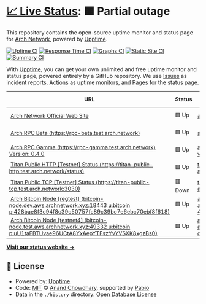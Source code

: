 # [📈 Live Status](https://Arch-Network.github.io/upptime): <!--live status--> **🟧 Partial outage**

This repository contains the open-source uptime monitor and status page for [Arch Network](https://arch.network), powered by [Upptime](https://github.com/upptime/upptime).

[![Uptime CI](https://github.com/Arch-Network/upptime/workflows/Uptime%20CI/badge.svg)](https://github.com/Arch-Network/upptime/actions?query=workflow%3A%22Uptime+CI%22)
[![Response Time CI](https://github.com/Arch-Network/upptime/workflows/Response%20Time%20CI/badge.svg)](https://github.com/Arch-Network/upptime/actions?query=workflow%3A%22Response+Time+CI%22)
[![Graphs CI](https://github.com/Arch-Network/upptime/workflows/Graphs%20CI/badge.svg)](https://github.com/Arch-Network/upptime/actions?query=workflow%3A%22Graphs+CI%22)
[![Static Site CI](https://github.com/Arch-Network/upptime/workflows/Static%20Site%20CI/badge.svg)](https://github.com/Arch-Network/upptime/actions?query=workflow%3A%22Static+Site+CI%22)
[![Summary CI](https://github.com/Arch-Network/upptime/workflows/Summary%20CI/badge.svg)](https://github.com/Arch-Network/upptime/actions?query=workflow%3A%22Summary+CI%22)

With [Upptime](https://upptime.js.org), you can get your own unlimited and free uptime monitor and status page, powered entirely by a GitHub repository. We use [Issues](https://github.com/Arch-Network/upptime/issues) as incident reports, [Actions](https://github.com/Arch-Network/upptime/actions) as uptime monitors, and [Pages](https://Arch-Network.github.io/upptime) for the status page.

<!--start: status pages-->
<!-- This summary is generated by Upptime (https://github.com/upptime/upptime) -->
<!-- Do not edit this manually, your changes will be overwritten -->
<!-- prettier-ignore -->
| URL | Status | History | Response Time | Uptime |
| --- | ------ | ------- | ------------- | ------ |
| <img alt="" src="https://icons.duckduckgo.com/ip3/arch.network.ico" height="13"> [Arch Network Official Web Site](https://arch.network) | 🟩 Up | [arch-network-official-web-site.yml](https://github.com/Arch-Network/upptime/commits/HEAD/history/arch-network-official-web-site.yml) | <details><summary><img alt="Response time graph" src="./graphs/arch-network-official-web-site/response-time-week.png" height="20"> 582ms</summary><br><a href="https://Arch-Network.github.io/upptime/history/arch-network-official-web-site"><img alt="Response time 582" src="https://img.shields.io/endpoint?url=https%3A%2F%2Fraw.githubusercontent.com%2FArch-Network%2Fupptime%2FHEAD%2Fapi%2Farch-network-official-web-site%2Fresponse-time.json"></a><br><a href="https://Arch-Network.github.io/upptime/history/arch-network-official-web-site"><img alt="24-hour response time 403" src="https://img.shields.io/endpoint?url=https%3A%2F%2Fraw.githubusercontent.com%2FArch-Network%2Fupptime%2FHEAD%2Fapi%2Farch-network-official-web-site%2Fresponse-time-day.json"></a><br><a href="https://Arch-Network.github.io/upptime/history/arch-network-official-web-site"><img alt="7-day response time 582" src="https://img.shields.io/endpoint?url=https%3A%2F%2Fraw.githubusercontent.com%2FArch-Network%2Fupptime%2FHEAD%2Fapi%2Farch-network-official-web-site%2Fresponse-time-week.json"></a><br><a href="https://Arch-Network.github.io/upptime/history/arch-network-official-web-site"><img alt="30-day response time 582" src="https://img.shields.io/endpoint?url=https%3A%2F%2Fraw.githubusercontent.com%2FArch-Network%2Fupptime%2FHEAD%2Fapi%2Farch-network-official-web-site%2Fresponse-time-month.json"></a><br><a href="https://Arch-Network.github.io/upptime/history/arch-network-official-web-site"><img alt="1-year response time 582" src="https://img.shields.io/endpoint?url=https%3A%2F%2Fraw.githubusercontent.com%2FArch-Network%2Fupptime%2FHEAD%2Fapi%2Farch-network-official-web-site%2Fresponse-time-year.json"></a></details> | <details><summary><a href="https://Arch-Network.github.io/upptime/history/arch-network-official-web-site">100.00%</a></summary><a href="https://Arch-Network.github.io/upptime/history/arch-network-official-web-site"><img alt="All-time uptime 100.00%" src="https://img.shields.io/endpoint?url=https%3A%2F%2Fraw.githubusercontent.com%2FArch-Network%2Fupptime%2FHEAD%2Fapi%2Farch-network-official-web-site%2Fuptime.json"></a><br><a href="https://Arch-Network.github.io/upptime/history/arch-network-official-web-site"><img alt="24-hour uptime 100.00%" src="https://img.shields.io/endpoint?url=https%3A%2F%2Fraw.githubusercontent.com%2FArch-Network%2Fupptime%2FHEAD%2Fapi%2Farch-network-official-web-site%2Fuptime-day.json"></a><br><a href="https://Arch-Network.github.io/upptime/history/arch-network-official-web-site"><img alt="7-day uptime 100.00%" src="https://img.shields.io/endpoint?url=https%3A%2F%2Fraw.githubusercontent.com%2FArch-Network%2Fupptime%2FHEAD%2Fapi%2Farch-network-official-web-site%2Fuptime-week.json"></a><br><a href="https://Arch-Network.github.io/upptime/history/arch-network-official-web-site"><img alt="30-day uptime 100.00%" src="https://img.shields.io/endpoint?url=https%3A%2F%2Fraw.githubusercontent.com%2FArch-Network%2Fupptime%2FHEAD%2Fapi%2Farch-network-official-web-site%2Fuptime-month.json"></a><br><a href="https://Arch-Network.github.io/upptime/history/arch-network-official-web-site"><img alt="1-year uptime 100.00%" src="https://img.shields.io/endpoint?url=https%3A%2F%2Fraw.githubusercontent.com%2FArch-Network%2Fupptime%2FHEAD%2Fapi%2Farch-network-official-web-site%2Fuptime-year.json"></a></details>
| <img alt="" src="https://icons.duckduckgo.com/ip3/rpc-beta.test.arch.network.ico" height="13"> [Arch RPC Beta (https://rpc-beta.test.arch.network)](https://rpc-beta.test.arch.network) | 🟩 Up | [arch-rpc-beta-https-rpc-beta-test-arch-network.yml](https://github.com/Arch-Network/upptime/commits/HEAD/history/arch-rpc-beta-https-rpc-beta-test-arch-network.yml) | <details><summary><img alt="Response time graph" src="./graphs/arch-rpc-beta-https-rpc-beta-test-arch-network/response-time-week.png" height="20"> 254ms</summary><br><a href="https://Arch-Network.github.io/upptime/history/arch-rpc-beta-https-rpc-beta-test-arch-network"><img alt="Response time 254" src="https://img.shields.io/endpoint?url=https%3A%2F%2Fraw.githubusercontent.com%2FArch-Network%2Fupptime%2FHEAD%2Fapi%2Farch-rpc-beta-https-rpc-beta-test-arch-network%2Fresponse-time.json"></a><br><a href="https://Arch-Network.github.io/upptime/history/arch-rpc-beta-https-rpc-beta-test-arch-network"><img alt="24-hour response time 233" src="https://img.shields.io/endpoint?url=https%3A%2F%2Fraw.githubusercontent.com%2FArch-Network%2Fupptime%2FHEAD%2Fapi%2Farch-rpc-beta-https-rpc-beta-test-arch-network%2Fresponse-time-day.json"></a><br><a href="https://Arch-Network.github.io/upptime/history/arch-rpc-beta-https-rpc-beta-test-arch-network"><img alt="7-day response time 254" src="https://img.shields.io/endpoint?url=https%3A%2F%2Fraw.githubusercontent.com%2FArch-Network%2Fupptime%2FHEAD%2Fapi%2Farch-rpc-beta-https-rpc-beta-test-arch-network%2Fresponse-time-week.json"></a><br><a href="https://Arch-Network.github.io/upptime/history/arch-rpc-beta-https-rpc-beta-test-arch-network"><img alt="30-day response time 254" src="https://img.shields.io/endpoint?url=https%3A%2F%2Fraw.githubusercontent.com%2FArch-Network%2Fupptime%2FHEAD%2Fapi%2Farch-rpc-beta-https-rpc-beta-test-arch-network%2Fresponse-time-month.json"></a><br><a href="https://Arch-Network.github.io/upptime/history/arch-rpc-beta-https-rpc-beta-test-arch-network"><img alt="1-year response time 254" src="https://img.shields.io/endpoint?url=https%3A%2F%2Fraw.githubusercontent.com%2FArch-Network%2Fupptime%2FHEAD%2Fapi%2Farch-rpc-beta-https-rpc-beta-test-arch-network%2Fresponse-time-year.json"></a></details> | <details><summary><a href="https://Arch-Network.github.io/upptime/history/arch-rpc-beta-https-rpc-beta-test-arch-network">84.63%</a></summary><a href="https://Arch-Network.github.io/upptime/history/arch-rpc-beta-https-rpc-beta-test-arch-network"><img alt="All-time uptime 84.63%" src="https://img.shields.io/endpoint?url=https%3A%2F%2Fraw.githubusercontent.com%2FArch-Network%2Fupptime%2FHEAD%2Fapi%2Farch-rpc-beta-https-rpc-beta-test-arch-network%2Fuptime.json"></a><br><a href="https://Arch-Network.github.io/upptime/history/arch-rpc-beta-https-rpc-beta-test-arch-network"><img alt="24-hour uptime 23.16%" src="https://img.shields.io/endpoint?url=https%3A%2F%2Fraw.githubusercontent.com%2FArch-Network%2Fupptime%2FHEAD%2Fapi%2Farch-rpc-beta-https-rpc-beta-test-arch-network%2Fuptime-day.json"></a><br><a href="https://Arch-Network.github.io/upptime/history/arch-rpc-beta-https-rpc-beta-test-arch-network"><img alt="7-day uptime 84.63%" src="https://img.shields.io/endpoint?url=https%3A%2F%2Fraw.githubusercontent.com%2FArch-Network%2Fupptime%2FHEAD%2Fapi%2Farch-rpc-beta-https-rpc-beta-test-arch-network%2Fuptime-week.json"></a><br><a href="https://Arch-Network.github.io/upptime/history/arch-rpc-beta-https-rpc-beta-test-arch-network"><img alt="30-day uptime 84.63%" src="https://img.shields.io/endpoint?url=https%3A%2F%2Fraw.githubusercontent.com%2FArch-Network%2Fupptime%2FHEAD%2Fapi%2Farch-rpc-beta-https-rpc-beta-test-arch-network%2Fuptime-month.json"></a><br><a href="https://Arch-Network.github.io/upptime/history/arch-rpc-beta-https-rpc-beta-test-arch-network"><img alt="1-year uptime 84.63%" src="https://img.shields.io/endpoint?url=https%3A%2F%2Fraw.githubusercontent.com%2FArch-Network%2Fupptime%2FHEAD%2Fapi%2Farch-rpc-beta-https-rpc-beta-test-arch-network%2Fuptime-year.json"></a></details>
| <img alt="" src="https://icons.duckduckgo.com/ip3/rpc-gamma.test.arch.network.ico" height="13"> [Arch RPC Gamma (https://rpc-gamma.test.arch.network) Version: 0.4.0](https://rpc-gamma.test.arch.network) | 🟩 Up | [arch-rpc-gamma-https-rpc-gamma-test-arch-network-version-0-4-0.yml](https://github.com/Arch-Network/upptime/commits/HEAD/history/arch-rpc-gamma-https-rpc-gamma-test-arch-network-version-0-4-0.yml) | <details><summary><img alt="Response time graph" src="./graphs/arch-rpc-gamma-https-rpc-gamma-test-arch-network-version-0-4-0/response-time-week.png" height="20"> 261ms</summary><br><a href="https://Arch-Network.github.io/upptime/history/arch-rpc-gamma-https-rpc-gamma-test-arch-network-version-0-4-0"><img alt="Response time 261" src="https://img.shields.io/endpoint?url=https%3A%2F%2Fraw.githubusercontent.com%2FArch-Network%2Fupptime%2FHEAD%2Fapi%2Farch-rpc-gamma-https-rpc-gamma-test-arch-network-version-0-4-0%2Fresponse-time.json"></a><br><a href="https://Arch-Network.github.io/upptime/history/arch-rpc-gamma-https-rpc-gamma-test-arch-network-version-0-4-0"><img alt="24-hour response time 236" src="https://img.shields.io/endpoint?url=https%3A%2F%2Fraw.githubusercontent.com%2FArch-Network%2Fupptime%2FHEAD%2Fapi%2Farch-rpc-gamma-https-rpc-gamma-test-arch-network-version-0-4-0%2Fresponse-time-day.json"></a><br><a href="https://Arch-Network.github.io/upptime/history/arch-rpc-gamma-https-rpc-gamma-test-arch-network-version-0-4-0"><img alt="7-day response time 261" src="https://img.shields.io/endpoint?url=https%3A%2F%2Fraw.githubusercontent.com%2FArch-Network%2Fupptime%2FHEAD%2Fapi%2Farch-rpc-gamma-https-rpc-gamma-test-arch-network-version-0-4-0%2Fresponse-time-week.json"></a><br><a href="https://Arch-Network.github.io/upptime/history/arch-rpc-gamma-https-rpc-gamma-test-arch-network-version-0-4-0"><img alt="30-day response time 261" src="https://img.shields.io/endpoint?url=https%3A%2F%2Fraw.githubusercontent.com%2FArch-Network%2Fupptime%2FHEAD%2Fapi%2Farch-rpc-gamma-https-rpc-gamma-test-arch-network-version-0-4-0%2Fresponse-time-month.json"></a><br><a href="https://Arch-Network.github.io/upptime/history/arch-rpc-gamma-https-rpc-gamma-test-arch-network-version-0-4-0"><img alt="1-year response time 261" src="https://img.shields.io/endpoint?url=https%3A%2F%2Fraw.githubusercontent.com%2FArch-Network%2Fupptime%2FHEAD%2Fapi%2Farch-rpc-gamma-https-rpc-gamma-test-arch-network-version-0-4-0%2Fresponse-time-year.json"></a></details> | <details><summary><a href="https://Arch-Network.github.io/upptime/history/arch-rpc-gamma-https-rpc-gamma-test-arch-network-version-0-4-0">100.00%</a></summary><a href="https://Arch-Network.github.io/upptime/history/arch-rpc-gamma-https-rpc-gamma-test-arch-network-version-0-4-0"><img alt="All-time uptime 100.00%" src="https://img.shields.io/endpoint?url=https%3A%2F%2Fraw.githubusercontent.com%2FArch-Network%2Fupptime%2FHEAD%2Fapi%2Farch-rpc-gamma-https-rpc-gamma-test-arch-network-version-0-4-0%2Fuptime.json"></a><br><a href="https://Arch-Network.github.io/upptime/history/arch-rpc-gamma-https-rpc-gamma-test-arch-network-version-0-4-0"><img alt="24-hour uptime 100.00%" src="https://img.shields.io/endpoint?url=https%3A%2F%2Fraw.githubusercontent.com%2FArch-Network%2Fupptime%2FHEAD%2Fapi%2Farch-rpc-gamma-https-rpc-gamma-test-arch-network-version-0-4-0%2Fuptime-day.json"></a><br><a href="https://Arch-Network.github.io/upptime/history/arch-rpc-gamma-https-rpc-gamma-test-arch-network-version-0-4-0"><img alt="7-day uptime 100.00%" src="https://img.shields.io/endpoint?url=https%3A%2F%2Fraw.githubusercontent.com%2FArch-Network%2Fupptime%2FHEAD%2Fapi%2Farch-rpc-gamma-https-rpc-gamma-test-arch-network-version-0-4-0%2Fuptime-week.json"></a><br><a href="https://Arch-Network.github.io/upptime/history/arch-rpc-gamma-https-rpc-gamma-test-arch-network-version-0-4-0"><img alt="30-day uptime 100.00%" src="https://img.shields.io/endpoint?url=https%3A%2F%2Fraw.githubusercontent.com%2FArch-Network%2Fupptime%2FHEAD%2Fapi%2Farch-rpc-gamma-https-rpc-gamma-test-arch-network-version-0-4-0%2Fuptime-month.json"></a><br><a href="https://Arch-Network.github.io/upptime/history/arch-rpc-gamma-https-rpc-gamma-test-arch-network-version-0-4-0"><img alt="1-year uptime 100.00%" src="https://img.shields.io/endpoint?url=https%3A%2F%2Fraw.githubusercontent.com%2FArch-Network%2Fupptime%2FHEAD%2Fapi%2Farch-rpc-gamma-https-rpc-gamma-test-arch-network-version-0-4-0%2Fuptime-year.json"></a></details>
| <img alt="" src="https://icons.duckduckgo.com/ip3/titan-public-http.test.arch.network.ico" height="13"> [Titan Public HTTP [Testnet] Status (https://titan-public-http.test.arch.network/status)](https://titan-public-http.test.arch.network/status) | 🟩 Up | [titan-public-http-testnet-status-https-titan-public-http-test-arch-network-status.yml](https://github.com/Arch-Network/upptime/commits/HEAD/history/titan-public-http-testnet-status-https-titan-public-http-test-arch-network-status.yml) | <details><summary><img alt="Response time graph" src="./graphs/titan-public-http-testnet-status-https-titan-public-http-test-arch-network-status/response-time-week.png" height="20"> 241ms</summary><br><a href="https://Arch-Network.github.io/upptime/history/titan-public-http-testnet-status-https-titan-public-http-test-arch-network-status"><img alt="Response time 241" src="https://img.shields.io/endpoint?url=https%3A%2F%2Fraw.githubusercontent.com%2FArch-Network%2Fupptime%2FHEAD%2Fapi%2Ftitan-public-http-testnet-status-https-titan-public-http-test-arch-network-status%2Fresponse-time.json"></a><br><a href="https://Arch-Network.github.io/upptime/history/titan-public-http-testnet-status-https-titan-public-http-test-arch-network-status"><img alt="24-hour response time 184" src="https://img.shields.io/endpoint?url=https%3A%2F%2Fraw.githubusercontent.com%2FArch-Network%2Fupptime%2FHEAD%2Fapi%2Ftitan-public-http-testnet-status-https-titan-public-http-test-arch-network-status%2Fresponse-time-day.json"></a><br><a href="https://Arch-Network.github.io/upptime/history/titan-public-http-testnet-status-https-titan-public-http-test-arch-network-status"><img alt="7-day response time 241" src="https://img.shields.io/endpoint?url=https%3A%2F%2Fraw.githubusercontent.com%2FArch-Network%2Fupptime%2FHEAD%2Fapi%2Ftitan-public-http-testnet-status-https-titan-public-http-test-arch-network-status%2Fresponse-time-week.json"></a><br><a href="https://Arch-Network.github.io/upptime/history/titan-public-http-testnet-status-https-titan-public-http-test-arch-network-status"><img alt="30-day response time 241" src="https://img.shields.io/endpoint?url=https%3A%2F%2Fraw.githubusercontent.com%2FArch-Network%2Fupptime%2FHEAD%2Fapi%2Ftitan-public-http-testnet-status-https-titan-public-http-test-arch-network-status%2Fresponse-time-month.json"></a><br><a href="https://Arch-Network.github.io/upptime/history/titan-public-http-testnet-status-https-titan-public-http-test-arch-network-status"><img alt="1-year response time 241" src="https://img.shields.io/endpoint?url=https%3A%2F%2Fraw.githubusercontent.com%2FArch-Network%2Fupptime%2FHEAD%2Fapi%2Ftitan-public-http-testnet-status-https-titan-public-http-test-arch-network-status%2Fresponse-time-year.json"></a></details> | <details><summary><a href="https://Arch-Network.github.io/upptime/history/titan-public-http-testnet-status-https-titan-public-http-test-arch-network-status">100.00%</a></summary><a href="https://Arch-Network.github.io/upptime/history/titan-public-http-testnet-status-https-titan-public-http-test-arch-network-status"><img alt="All-time uptime 100.00%" src="https://img.shields.io/endpoint?url=https%3A%2F%2Fraw.githubusercontent.com%2FArch-Network%2Fupptime%2FHEAD%2Fapi%2Ftitan-public-http-testnet-status-https-titan-public-http-test-arch-network-status%2Fuptime.json"></a><br><a href="https://Arch-Network.github.io/upptime/history/titan-public-http-testnet-status-https-titan-public-http-test-arch-network-status"><img alt="24-hour uptime 100.00%" src="https://img.shields.io/endpoint?url=https%3A%2F%2Fraw.githubusercontent.com%2FArch-Network%2Fupptime%2FHEAD%2Fapi%2Ftitan-public-http-testnet-status-https-titan-public-http-test-arch-network-status%2Fuptime-day.json"></a><br><a href="https://Arch-Network.github.io/upptime/history/titan-public-http-testnet-status-https-titan-public-http-test-arch-network-status"><img alt="7-day uptime 100.00%" src="https://img.shields.io/endpoint?url=https%3A%2F%2Fraw.githubusercontent.com%2FArch-Network%2Fupptime%2FHEAD%2Fapi%2Ftitan-public-http-testnet-status-https-titan-public-http-test-arch-network-status%2Fuptime-week.json"></a><br><a href="https://Arch-Network.github.io/upptime/history/titan-public-http-testnet-status-https-titan-public-http-test-arch-network-status"><img alt="30-day uptime 100.00%" src="https://img.shields.io/endpoint?url=https%3A%2F%2Fraw.githubusercontent.com%2FArch-Network%2Fupptime%2FHEAD%2Fapi%2Ftitan-public-http-testnet-status-https-titan-public-http-test-arch-network-status%2Fuptime-month.json"></a><br><a href="https://Arch-Network.github.io/upptime/history/titan-public-http-testnet-status-https-titan-public-http-test-arch-network-status"><img alt="1-year uptime 100.00%" src="https://img.shields.io/endpoint?url=https%3A%2F%2Fraw.githubusercontent.com%2FArch-Network%2Fupptime%2FHEAD%2Fapi%2Ftitan-public-http-testnet-status-https-titan-public-http-test-arch-network-status%2Fuptime-year.json"></a></details>
| <img alt="" src="https://icons.duckduckgo.com/ip3/null.ico" height="13"> [Titan Public TCP [Testnet] Status (https://titan-public-tcp.test.arch.network:3030)](titan-public-tcp.test.arch.network) | 🟥 Down | [titan-public-tcp-testnet-status-https-titan-public-tcp-test-arch-network-3030.yml](https://github.com/Arch-Network/upptime/commits/HEAD/history/titan-public-tcp-testnet-status-https-titan-public-tcp-test-arch-network-3030.yml) | <details><summary><img alt="Response time graph" src="./graphs/titan-public-tcp-testnet-status-https-titan-public-tcp-test-arch-network-3030/response-time-week.png" height="20"> 0ms</summary><br><a href="https://Arch-Network.github.io/upptime/history/titan-public-tcp-testnet-status-https-titan-public-tcp-test-arch-network-3030"><img alt="Response time 0" src="https://img.shields.io/endpoint?url=https%3A%2F%2Fraw.githubusercontent.com%2FArch-Network%2Fupptime%2FHEAD%2Fapi%2Ftitan-public-tcp-testnet-status-https-titan-public-tcp-test-arch-network-3030%2Fresponse-time.json"></a><br><a href="https://Arch-Network.github.io/upptime/history/titan-public-tcp-testnet-status-https-titan-public-tcp-test-arch-network-3030"><img alt="24-hour response time 0" src="https://img.shields.io/endpoint?url=https%3A%2F%2Fraw.githubusercontent.com%2FArch-Network%2Fupptime%2FHEAD%2Fapi%2Ftitan-public-tcp-testnet-status-https-titan-public-tcp-test-arch-network-3030%2Fresponse-time-day.json"></a><br><a href="https://Arch-Network.github.io/upptime/history/titan-public-tcp-testnet-status-https-titan-public-tcp-test-arch-network-3030"><img alt="7-day response time 0" src="https://img.shields.io/endpoint?url=https%3A%2F%2Fraw.githubusercontent.com%2FArch-Network%2Fupptime%2FHEAD%2Fapi%2Ftitan-public-tcp-testnet-status-https-titan-public-tcp-test-arch-network-3030%2Fresponse-time-week.json"></a><br><a href="https://Arch-Network.github.io/upptime/history/titan-public-tcp-testnet-status-https-titan-public-tcp-test-arch-network-3030"><img alt="30-day response time 0" src="https://img.shields.io/endpoint?url=https%3A%2F%2Fraw.githubusercontent.com%2FArch-Network%2Fupptime%2FHEAD%2Fapi%2Ftitan-public-tcp-testnet-status-https-titan-public-tcp-test-arch-network-3030%2Fresponse-time-month.json"></a><br><a href="https://Arch-Network.github.io/upptime/history/titan-public-tcp-testnet-status-https-titan-public-tcp-test-arch-network-3030"><img alt="1-year response time 0" src="https://img.shields.io/endpoint?url=https%3A%2F%2Fraw.githubusercontent.com%2FArch-Network%2Fupptime%2FHEAD%2Fapi%2Ftitan-public-tcp-testnet-status-https-titan-public-tcp-test-arch-network-3030%2Fresponse-time-year.json"></a></details> | <details><summary><a href="https://Arch-Network.github.io/upptime/history/titan-public-tcp-testnet-status-https-titan-public-tcp-test-arch-network-3030">100.00%</a></summary><a href="https://Arch-Network.github.io/upptime/history/titan-public-tcp-testnet-status-https-titan-public-tcp-test-arch-network-3030"><img alt="All-time uptime 100.00%" src="https://img.shields.io/endpoint?url=https%3A%2F%2Fraw.githubusercontent.com%2FArch-Network%2Fupptime%2FHEAD%2Fapi%2Ftitan-public-tcp-testnet-status-https-titan-public-tcp-test-arch-network-3030%2Fuptime.json"></a><br><a href="https://Arch-Network.github.io/upptime/history/titan-public-tcp-testnet-status-https-titan-public-tcp-test-arch-network-3030"><img alt="24-hour uptime 100.00%" src="https://img.shields.io/endpoint?url=https%3A%2F%2Fraw.githubusercontent.com%2FArch-Network%2Fupptime%2FHEAD%2Fapi%2Ftitan-public-tcp-testnet-status-https-titan-public-tcp-test-arch-network-3030%2Fuptime-day.json"></a><br><a href="https://Arch-Network.github.io/upptime/history/titan-public-tcp-testnet-status-https-titan-public-tcp-test-arch-network-3030"><img alt="7-day uptime 100.00%" src="https://img.shields.io/endpoint?url=https%3A%2F%2Fraw.githubusercontent.com%2FArch-Network%2Fupptime%2FHEAD%2Fapi%2Ftitan-public-tcp-testnet-status-https-titan-public-tcp-test-arch-network-3030%2Fuptime-week.json"></a><br><a href="https://Arch-Network.github.io/upptime/history/titan-public-tcp-testnet-status-https-titan-public-tcp-test-arch-network-3030"><img alt="30-day uptime 100.00%" src="https://img.shields.io/endpoint?url=https%3A%2F%2Fraw.githubusercontent.com%2FArch-Network%2Fupptime%2FHEAD%2Fapi%2Ftitan-public-tcp-testnet-status-https-titan-public-tcp-test-arch-network-3030%2Fuptime-month.json"></a><br><a href="https://Arch-Network.github.io/upptime/history/titan-public-tcp-testnet-status-https-titan-public-tcp-test-arch-network-3030"><img alt="1-year uptime 100.00%" src="https://img.shields.io/endpoint?url=https%3A%2F%2Fraw.githubusercontent.com%2FArch-Network%2Fupptime%2FHEAD%2Fapi%2Ftitan-public-tcp-testnet-status-https-titan-public-tcp-test-arch-network-3030%2Fuptime-year.json"></a></details>
| <img alt="" src="https://icons.duckduckgo.com/ip3/null.ico" height="13"> [Arch Bitcoin Node [regtest] (bitcoin-node.dev.aws.archnetwork.xyz:18443 u:bitcoin p:428bae8f3c94f8c39c50757fc89c39bc7e6ebc70ebf8f618)](bitcoin-node.dev.aws.archnetwork.xyz) | 🟩 Up | [arch-bitcoin-node-regtest-bitcoin-node-dev-aws-archnetwork-xyz-18443-u-bitcoin-p-428bae8f3c94f8c39c50757fc89c39bc7e6ebc70ebf8f618.yml](https://github.com/Arch-Network/upptime/commits/HEAD/history/arch-bitcoin-node-regtest-bitcoin-node-dev-aws-archnetwork-xyz-18443-u-bitcoin-p-428bae8f3c94f8c39c50757fc89c39bc7e6ebc70ebf8f618.yml) | <details><summary><img alt="Response time graph" src="./graphs/arch-bitcoin-node-regtest-bitcoin-node-dev-aws-archnetwork-xyz-18443-u-bitcoin-p-428bae8f3c94f8c39c50757fc89c39bc7e6ebc70ebf8f618/response-time-week.png" height="20"> 37ms</summary><br><a href="https://Arch-Network.github.io/upptime/history/arch-bitcoin-node-regtest-bitcoin-node-dev-aws-archnetwork-xyz-18443-u-bitcoin-p-428bae8f3c94f8c39c50757fc89c39bc7e6ebc70ebf8f618"><img alt="Response time 37" src="https://img.shields.io/endpoint?url=https%3A%2F%2Fraw.githubusercontent.com%2FArch-Network%2Fupptime%2FHEAD%2Fapi%2Farch-bitcoin-node-regtest-bitcoin-node-dev-aws-archnetwork-xyz-18443-u-bitcoin-p-428bae8f3c94f8c39c50757fc89c39bc7e6ebc70ebf8f618%2Fresponse-time.json"></a><br><a href="https://Arch-Network.github.io/upptime/history/arch-bitcoin-node-regtest-bitcoin-node-dev-aws-archnetwork-xyz-18443-u-bitcoin-p-428bae8f3c94f8c39c50757fc89c39bc7e6ebc70ebf8f618"><img alt="24-hour response time 20" src="https://img.shields.io/endpoint?url=https%3A%2F%2Fraw.githubusercontent.com%2FArch-Network%2Fupptime%2FHEAD%2Fapi%2Farch-bitcoin-node-regtest-bitcoin-node-dev-aws-archnetwork-xyz-18443-u-bitcoin-p-428bae8f3c94f8c39c50757fc89c39bc7e6ebc70ebf8f618%2Fresponse-time-day.json"></a><br><a href="https://Arch-Network.github.io/upptime/history/arch-bitcoin-node-regtest-bitcoin-node-dev-aws-archnetwork-xyz-18443-u-bitcoin-p-428bae8f3c94f8c39c50757fc89c39bc7e6ebc70ebf8f618"><img alt="7-day response time 37" src="https://img.shields.io/endpoint?url=https%3A%2F%2Fraw.githubusercontent.com%2FArch-Network%2Fupptime%2FHEAD%2Fapi%2Farch-bitcoin-node-regtest-bitcoin-node-dev-aws-archnetwork-xyz-18443-u-bitcoin-p-428bae8f3c94f8c39c50757fc89c39bc7e6ebc70ebf8f618%2Fresponse-time-week.json"></a><br><a href="https://Arch-Network.github.io/upptime/history/arch-bitcoin-node-regtest-bitcoin-node-dev-aws-archnetwork-xyz-18443-u-bitcoin-p-428bae8f3c94f8c39c50757fc89c39bc7e6ebc70ebf8f618"><img alt="30-day response time 37" src="https://img.shields.io/endpoint?url=https%3A%2F%2Fraw.githubusercontent.com%2FArch-Network%2Fupptime%2FHEAD%2Fapi%2Farch-bitcoin-node-regtest-bitcoin-node-dev-aws-archnetwork-xyz-18443-u-bitcoin-p-428bae8f3c94f8c39c50757fc89c39bc7e6ebc70ebf8f618%2Fresponse-time-month.json"></a><br><a href="https://Arch-Network.github.io/upptime/history/arch-bitcoin-node-regtest-bitcoin-node-dev-aws-archnetwork-xyz-18443-u-bitcoin-p-428bae8f3c94f8c39c50757fc89c39bc7e6ebc70ebf8f618"><img alt="1-year response time 37" src="https://img.shields.io/endpoint?url=https%3A%2F%2Fraw.githubusercontent.com%2FArch-Network%2Fupptime%2FHEAD%2Fapi%2Farch-bitcoin-node-regtest-bitcoin-node-dev-aws-archnetwork-xyz-18443-u-bitcoin-p-428bae8f3c94f8c39c50757fc89c39bc7e6ebc70ebf8f618%2Fresponse-time-year.json"></a></details> | <details><summary><a href="https://Arch-Network.github.io/upptime/history/arch-bitcoin-node-regtest-bitcoin-node-dev-aws-archnetwork-xyz-18443-u-bitcoin-p-428bae8f3c94f8c39c50757fc89c39bc7e6ebc70ebf8f618">100.00%</a></summary><a href="https://Arch-Network.github.io/upptime/history/arch-bitcoin-node-regtest-bitcoin-node-dev-aws-archnetwork-xyz-18443-u-bitcoin-p-428bae8f3c94f8c39c50757fc89c39bc7e6ebc70ebf8f618"><img alt="All-time uptime 100.00%" src="https://img.shields.io/endpoint?url=https%3A%2F%2Fraw.githubusercontent.com%2FArch-Network%2Fupptime%2FHEAD%2Fapi%2Farch-bitcoin-node-regtest-bitcoin-node-dev-aws-archnetwork-xyz-18443-u-bitcoin-p-428bae8f3c94f8c39c50757fc89c39bc7e6ebc70ebf8f618%2Fuptime.json"></a><br><a href="https://Arch-Network.github.io/upptime/history/arch-bitcoin-node-regtest-bitcoin-node-dev-aws-archnetwork-xyz-18443-u-bitcoin-p-428bae8f3c94f8c39c50757fc89c39bc7e6ebc70ebf8f618"><img alt="24-hour uptime 100.00%" src="https://img.shields.io/endpoint?url=https%3A%2F%2Fraw.githubusercontent.com%2FArch-Network%2Fupptime%2FHEAD%2Fapi%2Farch-bitcoin-node-regtest-bitcoin-node-dev-aws-archnetwork-xyz-18443-u-bitcoin-p-428bae8f3c94f8c39c50757fc89c39bc7e6ebc70ebf8f618%2Fuptime-day.json"></a><br><a href="https://Arch-Network.github.io/upptime/history/arch-bitcoin-node-regtest-bitcoin-node-dev-aws-archnetwork-xyz-18443-u-bitcoin-p-428bae8f3c94f8c39c50757fc89c39bc7e6ebc70ebf8f618"><img alt="7-day uptime 100.00%" src="https://img.shields.io/endpoint?url=https%3A%2F%2Fraw.githubusercontent.com%2FArch-Network%2Fupptime%2FHEAD%2Fapi%2Farch-bitcoin-node-regtest-bitcoin-node-dev-aws-archnetwork-xyz-18443-u-bitcoin-p-428bae8f3c94f8c39c50757fc89c39bc7e6ebc70ebf8f618%2Fuptime-week.json"></a><br><a href="https://Arch-Network.github.io/upptime/history/arch-bitcoin-node-regtest-bitcoin-node-dev-aws-archnetwork-xyz-18443-u-bitcoin-p-428bae8f3c94f8c39c50757fc89c39bc7e6ebc70ebf8f618"><img alt="30-day uptime 100.00%" src="https://img.shields.io/endpoint?url=https%3A%2F%2Fraw.githubusercontent.com%2FArch-Network%2Fupptime%2FHEAD%2Fapi%2Farch-bitcoin-node-regtest-bitcoin-node-dev-aws-archnetwork-xyz-18443-u-bitcoin-p-428bae8f3c94f8c39c50757fc89c39bc7e6ebc70ebf8f618%2Fuptime-month.json"></a><br><a href="https://Arch-Network.github.io/upptime/history/arch-bitcoin-node-regtest-bitcoin-node-dev-aws-archnetwork-xyz-18443-u-bitcoin-p-428bae8f3c94f8c39c50757fc89c39bc7e6ebc70ebf8f618"><img alt="1-year uptime 100.00%" src="https://img.shields.io/endpoint?url=https%3A%2F%2Fraw.githubusercontent.com%2FArch-Network%2Fupptime%2FHEAD%2Fapi%2Farch-bitcoin-node-regtest-bitcoin-node-dev-aws-archnetwork-xyz-18443-u-bitcoin-p-428bae8f3c94f8c39c50757fc89c39bc7e6ebc70ebf8f618%2Fuptime-year.json"></a></details>
| <img alt="" src="https://icons.duckduckgo.com/ip3/null.ico" height="13"> [Arch Bitcoin Node [testnet4] (bitcoin-node.test.aws.archnetwork.xyz:49332 u:bitcoin p:uU1taFBTUvae96UCtA8YxAepYTFszYvYVSXK8xgzBs0)](bitcoin-node.test.aws.archnetwork.xyz) | 🟩 Up | [arch-bitcoin-node-testnet4-bitcoin-node-test-aws-archnetwork-xyz-49332-u-bitcoin-p-u-u1ta-fbt-uvae96-u-ct-a8-yx-aep-yt-fsz-yv-yvsxk-8xgz-bs0.yml](https://github.com/Arch-Network/upptime/commits/HEAD/history/arch-bitcoin-node-testnet4-bitcoin-node-test-aws-archnetwork-xyz-49332-u-bitcoin-p-u-u1ta-fbt-uvae96-u-ct-a8-yx-aep-yt-fsz-yv-yvsxk-8xgz-bs0.yml) | <details><summary><img alt="Response time graph" src="./graphs/arch-bitcoin-node-testnet4-bitcoin-node-test-aws-archnetwork-xyz-49332-u-bitcoin-p-u-u1ta-fbt-uvae96-u-ct-a8-yx-aep-yt-fsz-yv-yvsxk-8xgz-bs0/response-time-week.png" height="20"> 36ms</summary><br><a href="https://Arch-Network.github.io/upptime/history/arch-bitcoin-node-testnet4-bitcoin-node-test-aws-archnetwork-xyz-49332-u-bitcoin-p-u-u1ta-fbt-uvae96-u-ct-a8-yx-aep-yt-fsz-yv-yvsxk-8xgz-bs0"><img alt="Response time 36" src="https://img.shields.io/endpoint?url=https%3A%2F%2Fraw.githubusercontent.com%2FArch-Network%2Fupptime%2FHEAD%2Fapi%2Farch-bitcoin-node-testnet4-bitcoin-node-test-aws-archnetwork-xyz-49332-u-bitcoin-p-u-u1ta-fbt-uvae96-u-ct-a8-yx-aep-yt-fsz-yv-yvsxk-8xgz-bs0%2Fresponse-time.json"></a><br><a href="https://Arch-Network.github.io/upptime/history/arch-bitcoin-node-testnet4-bitcoin-node-test-aws-archnetwork-xyz-49332-u-bitcoin-p-u-u1ta-fbt-uvae96-u-ct-a8-yx-aep-yt-fsz-yv-yvsxk-8xgz-bs0"><img alt="24-hour response time 20" src="https://img.shields.io/endpoint?url=https%3A%2F%2Fraw.githubusercontent.com%2FArch-Network%2Fupptime%2FHEAD%2Fapi%2Farch-bitcoin-node-testnet4-bitcoin-node-test-aws-archnetwork-xyz-49332-u-bitcoin-p-u-u1ta-fbt-uvae96-u-ct-a8-yx-aep-yt-fsz-yv-yvsxk-8xgz-bs0%2Fresponse-time-day.json"></a><br><a href="https://Arch-Network.github.io/upptime/history/arch-bitcoin-node-testnet4-bitcoin-node-test-aws-archnetwork-xyz-49332-u-bitcoin-p-u-u1ta-fbt-uvae96-u-ct-a8-yx-aep-yt-fsz-yv-yvsxk-8xgz-bs0"><img alt="7-day response time 36" src="https://img.shields.io/endpoint?url=https%3A%2F%2Fraw.githubusercontent.com%2FArch-Network%2Fupptime%2FHEAD%2Fapi%2Farch-bitcoin-node-testnet4-bitcoin-node-test-aws-archnetwork-xyz-49332-u-bitcoin-p-u-u1ta-fbt-uvae96-u-ct-a8-yx-aep-yt-fsz-yv-yvsxk-8xgz-bs0%2Fresponse-time-week.json"></a><br><a href="https://Arch-Network.github.io/upptime/history/arch-bitcoin-node-testnet4-bitcoin-node-test-aws-archnetwork-xyz-49332-u-bitcoin-p-u-u1ta-fbt-uvae96-u-ct-a8-yx-aep-yt-fsz-yv-yvsxk-8xgz-bs0"><img alt="30-day response time 36" src="https://img.shields.io/endpoint?url=https%3A%2F%2Fraw.githubusercontent.com%2FArch-Network%2Fupptime%2FHEAD%2Fapi%2Farch-bitcoin-node-testnet4-bitcoin-node-test-aws-archnetwork-xyz-49332-u-bitcoin-p-u-u1ta-fbt-uvae96-u-ct-a8-yx-aep-yt-fsz-yv-yvsxk-8xgz-bs0%2Fresponse-time-month.json"></a><br><a href="https://Arch-Network.github.io/upptime/history/arch-bitcoin-node-testnet4-bitcoin-node-test-aws-archnetwork-xyz-49332-u-bitcoin-p-u-u1ta-fbt-uvae96-u-ct-a8-yx-aep-yt-fsz-yv-yvsxk-8xgz-bs0"><img alt="1-year response time 36" src="https://img.shields.io/endpoint?url=https%3A%2F%2Fraw.githubusercontent.com%2FArch-Network%2Fupptime%2FHEAD%2Fapi%2Farch-bitcoin-node-testnet4-bitcoin-node-test-aws-archnetwork-xyz-49332-u-bitcoin-p-u-u1ta-fbt-uvae96-u-ct-a8-yx-aep-yt-fsz-yv-yvsxk-8xgz-bs0%2Fresponse-time-year.json"></a></details> | <details><summary><a href="https://Arch-Network.github.io/upptime/history/arch-bitcoin-node-testnet4-bitcoin-node-test-aws-archnetwork-xyz-49332-u-bitcoin-p-u-u1ta-fbt-uvae96-u-ct-a8-yx-aep-yt-fsz-yv-yvsxk-8xgz-bs0">100.00%</a></summary><a href="https://Arch-Network.github.io/upptime/history/arch-bitcoin-node-testnet4-bitcoin-node-test-aws-archnetwork-xyz-49332-u-bitcoin-p-u-u1ta-fbt-uvae96-u-ct-a8-yx-aep-yt-fsz-yv-yvsxk-8xgz-bs0"><img alt="All-time uptime 100.00%" src="https://img.shields.io/endpoint?url=https%3A%2F%2Fraw.githubusercontent.com%2FArch-Network%2Fupptime%2FHEAD%2Fapi%2Farch-bitcoin-node-testnet4-bitcoin-node-test-aws-archnetwork-xyz-49332-u-bitcoin-p-u-u1ta-fbt-uvae96-u-ct-a8-yx-aep-yt-fsz-yv-yvsxk-8xgz-bs0%2Fuptime.json"></a><br><a href="https://Arch-Network.github.io/upptime/history/arch-bitcoin-node-testnet4-bitcoin-node-test-aws-archnetwork-xyz-49332-u-bitcoin-p-u-u1ta-fbt-uvae96-u-ct-a8-yx-aep-yt-fsz-yv-yvsxk-8xgz-bs0"><img alt="24-hour uptime 100.00%" src="https://img.shields.io/endpoint?url=https%3A%2F%2Fraw.githubusercontent.com%2FArch-Network%2Fupptime%2FHEAD%2Fapi%2Farch-bitcoin-node-testnet4-bitcoin-node-test-aws-archnetwork-xyz-49332-u-bitcoin-p-u-u1ta-fbt-uvae96-u-ct-a8-yx-aep-yt-fsz-yv-yvsxk-8xgz-bs0%2Fuptime-day.json"></a><br><a href="https://Arch-Network.github.io/upptime/history/arch-bitcoin-node-testnet4-bitcoin-node-test-aws-archnetwork-xyz-49332-u-bitcoin-p-u-u1ta-fbt-uvae96-u-ct-a8-yx-aep-yt-fsz-yv-yvsxk-8xgz-bs0"><img alt="7-day uptime 100.00%" src="https://img.shields.io/endpoint?url=https%3A%2F%2Fraw.githubusercontent.com%2FArch-Network%2Fupptime%2FHEAD%2Fapi%2Farch-bitcoin-node-testnet4-bitcoin-node-test-aws-archnetwork-xyz-49332-u-bitcoin-p-u-u1ta-fbt-uvae96-u-ct-a8-yx-aep-yt-fsz-yv-yvsxk-8xgz-bs0%2Fuptime-week.json"></a><br><a href="https://Arch-Network.github.io/upptime/history/arch-bitcoin-node-testnet4-bitcoin-node-test-aws-archnetwork-xyz-49332-u-bitcoin-p-u-u1ta-fbt-uvae96-u-ct-a8-yx-aep-yt-fsz-yv-yvsxk-8xgz-bs0"><img alt="30-day uptime 100.00%" src="https://img.shields.io/endpoint?url=https%3A%2F%2Fraw.githubusercontent.com%2FArch-Network%2Fupptime%2FHEAD%2Fapi%2Farch-bitcoin-node-testnet4-bitcoin-node-test-aws-archnetwork-xyz-49332-u-bitcoin-p-u-u1ta-fbt-uvae96-u-ct-a8-yx-aep-yt-fsz-yv-yvsxk-8xgz-bs0%2Fuptime-month.json"></a><br><a href="https://Arch-Network.github.io/upptime/history/arch-bitcoin-node-testnet4-bitcoin-node-test-aws-archnetwork-xyz-49332-u-bitcoin-p-u-u1ta-fbt-uvae96-u-ct-a8-yx-aep-yt-fsz-yv-yvsxk-8xgz-bs0"><img alt="1-year uptime 100.00%" src="https://img.shields.io/endpoint?url=https%3A%2F%2Fraw.githubusercontent.com%2FArch-Network%2Fupptime%2FHEAD%2Fapi%2Farch-bitcoin-node-testnet4-bitcoin-node-test-aws-archnetwork-xyz-49332-u-bitcoin-p-u-u1ta-fbt-uvae96-u-ct-a8-yx-aep-yt-fsz-yv-yvsxk-8xgz-bs0%2Fuptime-year.json"></a></details>

<!--end: status pages-->

[**Visit our status website →**](https://Arch-Network.github.io/upptime)

## 📄 License

- Powered by: [Upptime](https://github.com/upptime/upptime)
- Code: [MIT](./LICENSE) © [Anand Chowdhary](https://anandchowdhary.com), supported by [Pabio](https://pabio.com)
- Data in the `./history` directory: [Open Database License](https://opendatacommons.org/licenses/odbl/1-0/)
